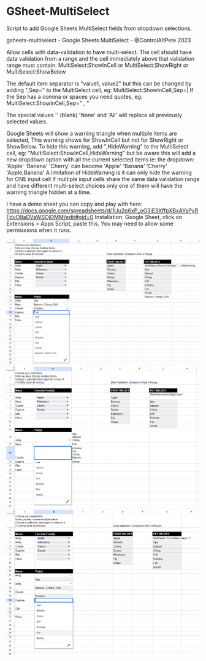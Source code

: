 # GSheet-MultiSelect
Script to add Google Sheets MultiSelect fields from dropdown selections.

gsheets-multiselect - Google Sheets MultiSelect - @ControlAltPete 2023

Allow cells with data-validation to have multi-select.
The cell should have data validation from a range and 
the cell immediately above that validation range must contain:
MultiSelect:ShowInCell or MultiSelect:ShowRight or MultiSelect:ShowBelow

The default item separator is "value1, value2" but this can be changed
by adding ",Sep=" to the MultiSelect cell, eg: MultiSelect:ShowInCell,Sep=|
If the Sep has a comma or spaces you need quotes, eg: MultiSelect:ShowInCell,Sep=" , "

The special values '' (blank) 'None' and 'All' will replace all previously selected values.

Google Sheets will show a warning triangle when multiple items are selected,
This warning shows for ShowInCell but not for ShowRight or ShowBelow.
To hide this warning, add ",HideWarning" to the MultiSelect cell, eg: "MultiSelect:ShowInCell,HideWarning"
but be aware this will add a new dropdown option with all the current selected items
ie: the dropdown: 'Apple' 'Banana' 'Cherry' can become 'Apple' 'Banana' 'Cherry' 'Apple,Banana'
A limitation of HideWarning is it can only hide the warning for ONE input cell
If multiple input cells share the same data validation range and have different multi-select choices
only one of them will have the warning triangle hidden at a time.

I have a demo sheet you can copy and play with here: 
   https://docs.google.com/spreadsheets/d/1Uu2p6xP_oG3iE3XffpXBxAYsPyRFdvO8aDVaWSOjDMM/edit#gid=0
Installation: Google Sheet, click on Extensions > Apps Script, paste this.
You may need to allow some permissions when it runs.

![demo image1](demo-image1.png?raw=true "Demo image1")
![demo image2](demo-image2.png?raw=true "Demo image2")
![demo image3](demo-image3.png?raw=true "Demo image3")

